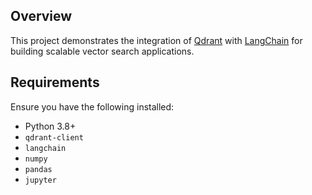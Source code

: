 ## Overview
This project demonstrates the integration of [Qdrant](https://qdrant.tech/) with [LangChain](https://python.langchain.com/) for building scalable vector search applications. 

## Requirements
Ensure you have the following installed:
- Python 3.8+
- `qdrant-client`
- `langchain`
- `numpy`
- `pandas`
- `jupyter`
